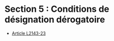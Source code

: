 # Section 5 : Conditions de désignation dérogatoire

* [Article L2143-23](./LEGIARTI000019353680.md)
